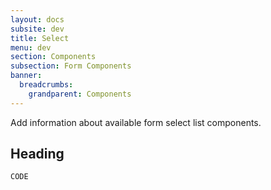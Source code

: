 ```yaml
---
layout: docs
subsite: dev
title: Select
menu: dev
section: Components
subsection: Form Components
banner:
  breadcrumbs:
    grandparent: Components
---
```


Add information about available form select list components.

## Heading

<div class="c-form">

</div>

```html
CODE